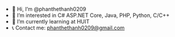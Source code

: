 - 👋 Hi, I’m @phanthethanh0209
- 👀 I’m interested in C# ASP.NET Core, Java, PHP, Python, C/C++
- 🌱 I’m currently learning at HUIT
- 📞 Contact me: phanthethanh0209@gmail.com
<!---
phanthethanh0209/phanthethanh0209 is a ✨ special ✨ repository because its `README.md` (this file) appears on your GitHub profile.
You can click the Preview link to take a look at your changes.
--->
